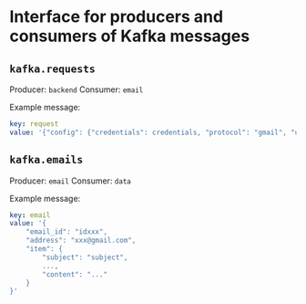 # Interface for producers and consumers of Kafka messages

## `kafka.requests`

Producer: `backend`
Consumer: `email`

Example message:

```yaml
key: request
value: '{"config": {"credentials": credentials, "protocol": "gmail", "username": "xxx@gmail.com"}, "n_mails": 5}'
```

## `kafka.emails`

Producer: `email`
Consumer: `data`

Example message:

```yaml
key: email
value: '{
    "email_id": "idxxx",
    "address": "xxx@gmail.com",
    "item": {
        "subject": "subject",
        ...,
        "content": "..."
    }
}'
```
